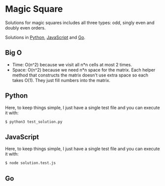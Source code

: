 # Magic Square

Solutions for magic squares includes all three types: odd, singly even and doubly even orders.

Solutions in [Python](./python3), [JavaScript](./javascript) and [Go](./golang).

## Big O

- Time: O(n^2) because we visit all n*n cells at most 2 times.
- Space: O(n^2) because we need n*n space for the matrix. Each helper method that constructs the matrix doesn't use extra space so each takes O(1). They just fill numbers into the matrix.

## Python

Here, to keep things simple, I just have a single test file and you can execute it with:
```bash
$ python3 test_solution.py
```

## JavaScript

Here, to keep things simple, I just have a single test file and you can execute it with:
```bash
$ node solution.test.js
```

## Go

